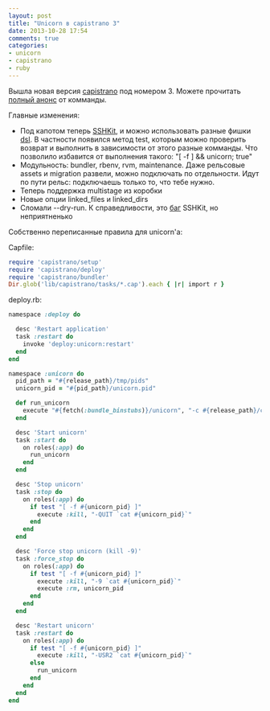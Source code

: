 ```yaml
---
layout: post
title: "Unicorn в capistrano 3"
date: 2013-10-28 17:54
comments: true
categories:
- unicorn
- capistrano
- ruby
---
```


Вышла новая версия [capistrano](http://www.capistranorb.com/) под номером 3. Можете прочитать [полный анонс](http://www.capistranorb.com/2013/06/01/release-announcement.html) от комманды.

Главные изменения:

* Под капотом теперь [SSHKit](https://github.com/leehambley/sshkit/), и можно использовать разные фишки [dsl](https://github.com/leehambley/sshkit/blob/master/EXAMPLES.md).
В частности появился метод test, которым можно проверить возврат и выполнить в зависимости от этого разные комманды.
Что позволило избавится от выполнения такого: "[ -f ] && unicorn; true"
* Модульность: bundler, rbenv, rvm, maintenance. Даже рельсовые assets и migration развели, можно подключать по отдельности. Идут по пути рельс: подключаешь только то, что тебе нужно.
* Теперь поддержка multistage из коробки
* Новые опции linked_files и linked_dirs
* Сломали --dry-run. К справедливости, это [баг](https://github.com/leehambley/sshkit/issues/39) SSHKit, но неприятненько

<!-- more -->

Собственно переписанные правила для unicorn'а:

Capfile:

```ruby
require 'capistrano/setup'
require 'capistrano/deploy'
require 'capistrano/bundler'
Dir.glob('lib/capistrano/tasks/*.cap').each { |r| import r }
```

deploy.rb:

```ruby
namespace :deploy do

  desc 'Restart application'
  task :restart do
    invoke 'deploy:unicorn:restart'
  end
end

namespace :unicorn do
  pid_path = "#{release_path}/tmp/pids"
  unicorn_pid = "#{pid_path}/unicorn.pid"

  def run_unicorn
    execute "#{fetch(:bundle_binstubs)}/unicorn", "-c #{release_path}/config/unicorn.rb -D -E #{fetch(:stage)}"
  end

  desc 'Start unicorn'
  task :start do
    on roles(:app) do
      run_unicorn
    end
  end

  desc 'Stop unicorn'
  task :stop do
    on roles(:app) do
      if test "[ -f #{unicorn_pid} ]"
        execute :kill, "-QUIT `cat #{unicorn_pid}`"
      end
    end
  end

  desc 'Force stop unicorn (kill -9)'
  task :force_stop do
    on roles(:app) do
      if test "[ -f #{unicorn_pid} ]"
        execute :kill, "-9 `cat #{unicorn_pid}`"
        execute :rm, unicorn_pid
      end
    end
  end

  desc 'Restart unicorn'
  task :restart do
    on roles(:app) do
      if test "[ -f #{unicorn_pid} ]"
        execute :kill, "-USR2 `cat #{unicorn_pid}`"
      else
        run_unicorn
      end
    end
  end
end
```